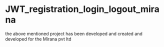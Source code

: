 # JWT_registration_login_logout_mirana
the above mentioned project has been developed and created and developed for the Mirana pvt ltd
